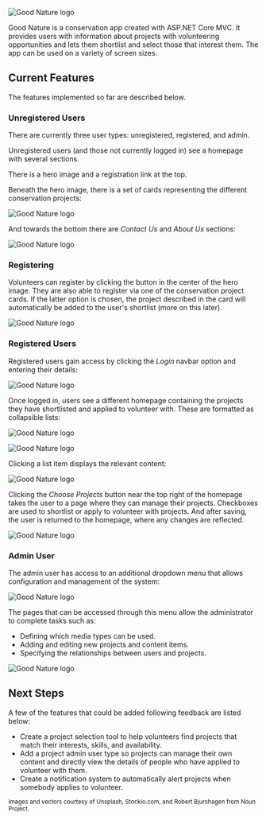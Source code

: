 ![Good Nature logo](GoodNature/wwwroot/images/home.png)


Good Nature is a conservation app created with ASP.NET Core MVC. 
It provides users with information about projects with volunteering opportunities 
and lets them shortlist and select those that interest them. 
The app can be used on a variety of screen sizes.

## Current Features

The features implemented so far are described below.

### Unregistered Users

There are currently three user types: unregistered, registered, and admin.

Unregistered users (and those not currently logged in) see a homepage with
several sections. 

There is a hero image and a registration link at the top.

Beneath the hero image, there is a set of cards representing the different conservation projects:

![Good Nature logo](GoodNature/wwwroot/images/projects.png)

And towards the bottom there are *Contact Us* and *About Us* sections: 

![Good Nature logo](GoodNature/wwwroot/images/contact.png)

### Registering

Volunteers can register by clicking the button in the center of the hero image. 
They are also able to register via one of the conservation project cards. 
If the latter option is chosen, the project described in the card will automatically 
be added to the user's shortlist (more on this later).

![Good Nature logo](GoodNature/wwwroot/images/register.png)

### Registered Users

Registered users gain access by clicking the *Login* navbar option and entering their details:

![Good Nature logo](GoodNature/wwwroot/images/login.png)

Once logged in, users see a different homepage containing the projects they have shortlisted 
and applied to volunteer with. These are formatted as collapsible lists:

![Good Nature logo](GoodNature/wwwroot/images/collapsed.png)

![Good Nature logo](GoodNature/wwwroot/images/expanded.png)

Clicking a list item displays the relevant content:

![Good Nature logo](GoodNature/wwwroot/images/bumblebeevid.png)

Clicking the *Choose Projects* button near the top right of the homepage takes the user
to a page where they can manage their projects. Checkboxes are used to shortlist or apply
to volunteer with projects. And after saving, the user is returned to the homepage, 
where any changes are reflected.

![Good Nature logo](GoodNature/wwwroot/images/select.png)

### Admin User

The admin user has access to an additional dropdown menu that allows configuration
and management of the system:

![Good Nature logo](GoodNature/wwwroot/images/adminmenu.png)

The pages that can be accessed through this menu allow the administrator to complete tasks
such as:

- Defining which media types can be used. 
- Adding and editing new projects and content items. 
- Specifying the relationships between users and projects.

![Good Nature logo](GoodNature/wwwroot/images/adminscreens.png)

## Next Steps

A few of the features that could be added following feedback are listed below:

- Create a project selection tool to help volunteers find projects that match their 
interests, skills, and availability.
- Add a project admin user type so projects can manage their own content 
and directly view the details of people who have applied to volunteer with them.
- Create a notification system to automatically alert projects when somebody applies to volunteer.

<sub>Images and vectors courtesy of Unsplash, Stockio.com, and Robert Bjurshagen from Noun Project.</sub>